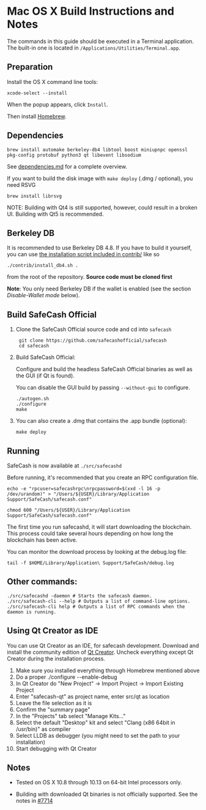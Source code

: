 Mac OS X Build Instructions and Notes
====================================
The commands in this guide should be executed in a Terminal application.
The built-in one is located in `/Applications/Utilities/Terminal.app`.

Preparation
-----------
Install the OS X command line tools:

`xcode-select --install`

When the popup appears, click `Install`.

Then install [Homebrew](https://brew.sh).

Dependencies
----------------------

    brew install automake berkeley-db4 libtool boost miniupnpc openssl pkg-config protobuf python3 qt libevent libsodium

See [dependencies.md](dependencies.md) for a complete overview.

If you want to build the disk image with `make deploy` (.dmg / optional), you need RSVG

    brew install librsvg

NOTE: Building with Qt4 is still supported, however, could result in a broken UI. Building with Qt5 is recommended.

Berkeley DB
-----------
It is recommended to use Berkeley DB 4.8. If you have to build it yourself,
you can use [the installation script included in contrib/](/contrib/install_db4.sh)
like so

```shell
./contrib/install_db4.sh .
```

from the root of the repository. **Source code must be cloned first**

**Note**: You only need Berkeley DB if the wallet is enabled (see the section *Disable-Wallet mode* below).

Build SafeCash Official
------------------------

1. Clone the SafeCash Official source code and cd into `safecash`

        git clone https://github.com/safecashofficial/safecash
        cd safecash

2.  Build SafeCash Official:

    Configure and build the headless SafeCash Official binaries as well as the GUI (if Qt is found).

    You can disable the GUI build by passing `--without-gui` to configure.

        ./autogen.sh
        ./configure
        make

3.  You can also create a .dmg that contains the .app bundle (optional):

        make deploy

Running
-------

SafeCash is now available at `./src/safecashd`

Before running, it's recommended that you create an RPC configuration file.

    echo -e "rpcuser=safecashrpc\nrpcpassword=$(xxd -l 16 -p /dev/urandom)" > "/Users/${USER}/Library/Application Support/SafeCash/safecash.conf"

    chmod 600 "/Users/${USER}/Library/Application Support/SafeCash/safecash.conf"

The first time you run safecashd, it will start downloading the blockchain. This process could take several hours depending on how long the blockchain has been active.

You can monitor the download process by looking at the debug.log file:

    tail -f $HOME/Library/Application\ Support/SafeCash/debug.log

Other commands:
-------

    ./src/safecashd -daemon # Starts the safecash daemon.
    ./src/safecash-cli --help # Outputs a list of command-line options.
    ./src/safecash-cli help # Outputs a list of RPC commands when the daemon is running.

Using Qt Creator as IDE
------------------------
You can use Qt Creator as an IDE, for safecash development.
Download and install the community edition of [Qt Creator](https://www.qt.io/download/).
Uncheck everything except Qt Creator during the installation process.

1. Make sure you installed everything through Homebrew mentioned above
2. Do a proper ./configure --enable-debug
3. In Qt Creator do "New Project" -> Import Project -> Import Existing Project
4. Enter "safecash-qt" as project name, enter src/qt as location
5. Leave the file selection as it is
6. Confirm the "summary page"
7. In the "Projects" tab select "Manage Kits..."
8. Select the default "Desktop" kit and select "Clang (x86 64bit in /usr/bin)" as compiler
9. Select LLDB as debugger (you might need to set the path to your installation)
10. Start debugging with Qt Creator

Notes
-----

* Tested on OS X 10.8 through 10.13 on 64-bit Intel processors only.

* Building with downloaded Qt binaries is not officially supported. See the notes in [#7714](https://github.com/bitcoin/bitcoin/issues/7714)
